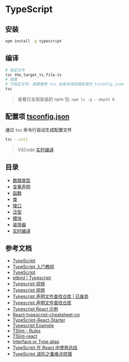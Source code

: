 # TypeScript

## 安装

```bash
npm install -g typescript
```

## 编译

```bash
# 指定文件
tsc the_target_ts_file.ts
# 或者
# 不指定文件，直接使用 tsc 会查找项目根目录的 tsconfig.json
tsc
```

> 查看已全局安装的 npm 包: `npm ls -g --depth 0`

## 配置项 [tsconfig.json](https://www.tslang.cn/docs/handbook/tsconfig-json.html)

通过 `tsc` 命令行自动生成配置文件

```bash
tsc --init
```

> VSCode [实时编译](./doc/实时编译.md)

## 目录

- [数据类型](./doc/数据类型.md)
- [变量声明](./doc/变量声明.md)
- [函数](./doc/函数.md)
- [类](./doc/类.md)
- [接口](./doc/接口.md)
- [泛型](./doc/泛型.md)
- [模块](./doc/模块.md)
- [装饰器](./doc/装饰器.md)
- [实时编译](./doc/实时编译.md)

## 参考文档

- [TypeScript](https://www.tslang.cn/index.html)
- [TypeScript 入门教程](https://ts.xcatliu.com/index.html)
- [TypeScript](http://cw.hubwiz.com/card/c/55b724ab3ad79a1b05dcc26c/1/1/1/)
- [ptbird | Typescript](http://www.ptbird.cn/category/typescript/)
- [Typescript 视频](https://www.bilibili.com/video/av38379328/?p=1)
- [Typescript 视频](https://www.imooc.com/learn/763)
- [Typescript 声明文件查找仓库 | 已废弃](https://github.com/typings/typings)
- [Typescript 声明文件查找仓库](https://github.com/DefinitelyTyped/DefinitelyTyped)
- [Typescript React 示例](https://github.com/Lemoncode/react-typescript-samples)
- [React-typescript-cheatsheet-cn](https://github.com/fi3ework/blog/tree/master/react-typescript-cheatsheet-cn)
- [TypeScript-React-Starter](https://github.com/Microsoft/TypeScript-React-Starter)
- [Typescript Example](https://github.com/Jiasm/typescript-example)
- [TSlint - Rules](https://palantir.github.io/tslint/rules/)
- [TSlint-react](https://github.com/palantir/tslint-react)
- [Interface or Type alias](https://medium.com/@martin_hotell/interface-vs-type-alias-in-typescript-2-7-2a8f1777af4c)
- [TypeScript 在 React 中使用总结](https://blog.csdn.net/s2096828/article/details/83744677)
- [TypeScript 进阶之重难点梳理](https://xiaozhuanlan.com/topic/6703895421)
